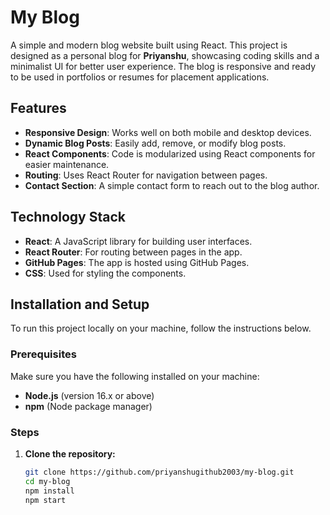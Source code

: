 # My Blog

A simple and modern blog website built using React. This project is designed as a personal blog for **Priyanshu**, showcasing coding skills and a minimalist UI for better user experience. The blog is responsive and ready to be used in portfolios or resumes for placement applications.

## Features

- **Responsive Design**: Works well on both mobile and desktop devices.
- **Dynamic Blog Posts**: Easily add, remove, or modify blog posts.
- **React Components**: Code is modularized using React components for easier maintenance.
- **Routing**: Uses React Router for navigation between pages.
- **Contact Section**: A simple contact form to reach out to the blog author.

## Technology Stack

- **React**: A JavaScript library for building user interfaces.
- **React Router**: For routing between pages in the app.
- **GitHub Pages**: The app is hosted using GitHub Pages.
- **CSS**: Used for styling the components.

## Installation and Setup

To run this project locally on your machine, follow the instructions below.

### Prerequisites

Make sure you have the following installed on your machine:

- **Node.js** (version 16.x or above)
- **npm** (Node package manager)

### Steps

1. **Clone the repository:**

   ```bash
   git clone https://github.com/priyanshugithub2003/my-blog.git
   cd my-blog
   npm install
   npm start
